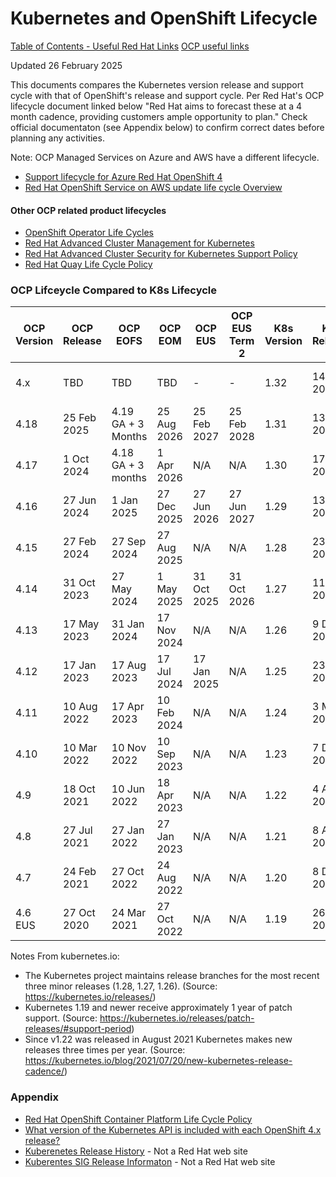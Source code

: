 # Kubernetes and OpenShift Lifecycle


[Table of Contents - Useful Red Hat Links](https://github.com/pslucas0212/UsefulRedHatLinks)
[OCP useful links](https://github.com/pslucas0212/OCP-Useful-Links) 

Updated 26 February 2025

This documents compares the Kubernetes version release and support cycle with that of OpenShift's release and support cycle.  Per Red Hat's OCP lifecycle document linked below "Red Hat aims to forecast these at a 4 month cadence, providing customers ample opportunity to plan."   Check official documentaton (see Appendix below) to confirm correct dates before planning any activities.

Note: OCP Managed Services on Azure and AWS have a different lifecycle.
- [Support lifecycle for Azure Red Hat OpenShift 4](https://learn.microsoft.com/en-us/azure/openshift/support-lifecycle)
- [Red Hat OpenShift Service on AWS update life cycle Overview](https://docs.openshift.com/rosa/rosa_architecture/rosa_policy_service_definition/rosa-life-cycle.html)

#### Other OCP related product lifecycles
- [OpenShift Operator Life Cycles](https://access.redhat.com/support/policy/updates/openshift_operators)
- [Red Hat Advanced Cluster Management for Kubernetes](https://access.redhat.com/support/policy/updates/advanced-cluster-management)
- [Red Hat Advanced Cluster Security for Kubernetes Support Policy](https://access.redhat.com/support/policy/updates/rhacs)
- [Red Hat Quay Life Cycle Policy](https://access.redhat.com/support/policy/updates/rhquay)

### OCP Lifceycle Compared to K8s Lifecycle


OCP Version | OCP Release | OCP EOFS | OCP EOM | OCP EUS | OCP EUS Term 2 |K8s Version | K8s Release | K8s MM | K8s EOL
------------|-------------|----------|---------|---------|----------------|-------------|-------------|--------|--------
4.x | TBD | TBD | TBD | - | - | 1.32 | 14 Jan 2025 | 28 Dec 2025 | 28 Feb 2026
4.18 | 25 Feb 2025 | 4.19 GA + 3 Months | 25 Aug 2026 | 25 Feb 2027 | 25 Feb 2028 | 1.31 |13 Aug 2024 | 28 Aug 2025 | 28 Oct 2025
4.17 | 1 Oct 2024 | 4.18 GA + 3 months | 1 Apr 2026 | N/A | N/A | 1.30 |17 Apr 2024 | 28 Apr 2025 | 28 Jun 2025
4.16 | 27 Jun 2024 | 1 Jan 2025 | 27 Dec 2025 | 27 Jun 2026 | 27 Jun 2027 | 1.29 | 13 Dec 2023 | 28 Dec 2024 |28 Feb 2025
4.15 | 27 Feb 2024 | 27 Sep 2024 | 27 Aug 2025 | N/A |N/A | 1.28 | 23 Aug 2023 | 28 Aug 2024 |28 Oct 2024
4.14 | 31 Oct 2023| 27 May 2024 | 1 May 2025 | 31 Oct 2025 | 31 Oct 2026 | 1.27 | 11 Apr 2023 | 14 Apr 2024 |28 Jun 2024
4.13 | 17 May 2023 | 31 Jan 2024 | 17 Nov 2024 | N/A |N/A |  1.26 | 9 Dec 2022 | 28 Dec 2023 | 28 Feb 2024
4.12 | 17 Jan 2023 | 17 Aug 2023 | 17 Jul 2024 | 17 Jan 2025 |N/A | 1.25 | 23 Aug 2022 | 8 Aug 2023 | 27 Oct 2023
4.11 | 10 Aug 2022 | 17 Apr 2023 |10 Feb 2024 |  N/A |N/A |1.24 | 3 May 2022 | 28 May 2023 | 28 Jul 2023
4.10 |10 Mar 2022| 10 Nov 2022 | 10 Sep 2023 |  N/A |N/A |1.23 | 7 Dec 2021 | 28 Dec 2022 | 28 Feb 2023
4.9 | 18 Oct 2021 | 10 Jun 2022 |18 Apr 2023|  N/A |N/A |1.22 | 4 Aug 2021 | 8 Aug 2022 | 28 Oct 2022
4.8 | 27 Jul 2021 | 27 Jan 2022 | 27 Jan 2023 | N/A |N/A | 1.21 | 8 Apr 2021 | - | 28 Jun 2022
4.7 | 24 Feb 2021| 27 Oct 2022 | 24 Aug 2022 | N/A |N/A |1.20 | 8 Dec 2020 | - |28 Feb 2022
4.6 EUS | 27 Oct 2020 | 24 Mar 2021 | 27 Oct 2022 |N/A |N/A |1.19 | 26 Aug 2020 | - |28 Oct 2021

Notes From kubernetes.io:
- The Kubernetes project maintains release branches for the most recent three minor releases (1.28, 1.27, 1.26). (Source: https://kubernetes.io/releases/)
- Kubernetes 1.19 and newer receive approximately 1 year of patch support. (Source: https://kubernetes.io/releases/patch-releases/#support-period)
- Since v1.22 was released in August 2021 Kubernetes makes new releases three times per year. (Source: https://kubernetes.io/blog/2021/07/20/new-kubernetes-release-cadence/)

### Appendix
- [Red Hat OpenShift Container Platform Life Cycle Policy](https://access.redhat.com/support/policy/updates/openshift)
- [What version of the Kubernetes API is included with each OpenShift 4.x release?](https://access.redhat.com/solutions/4870701)
- [Kuberenetes Release History](https://kubernetes.io/releases/#release-history) - Not a Red Hat web site
- [Kuberentes SIG Release Informaton](https://github.com/kubernetes/sig-release/tree/master/releases) - Not a Red Hat web site

